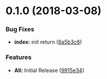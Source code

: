 <a name="0.1.0"></a>
# 0.1.0 (2018-03-08)


### Bug Fixes

* **index:** init return ([6a5b3c6](https://github.com/TayloredTechnology/dynamic-k8pi/commit/6a5b3c6))


### Features

* **All:** Initial Release ([9915e34](https://github.com/TayloredTechnology/dynamic-k8pi/commit/9915e34))



